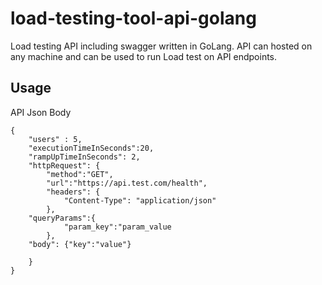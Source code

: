 # load-testing-tool-api-golang

Load testing API including swagger written in GoLang. API can hosted on any machine and can be used to run Load test on API endpoints.



## Usage

API Json Body
```
{
    "users" : 5,
    "executionTimeInSeconds":20,
    "rampUpTimeInSeconds": 2,
    "httpRequest": {
        "method":"GET",
        "url":"https://api.test.com/health",
        "headers": {
            "Content-Type": "application/json"
        },
	"queryParams":{
            "param_key":"param_value
        },
	"body": {"key":"value"}
        
    }
}
```
